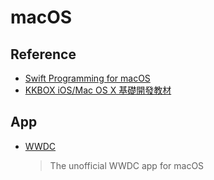 # macOS

## Reference

- [Swift Programming for macOS](https://gavinw.me/swift-macos)
- [KKBOX iOS/Mac OS X 基礎開發教材](https://github.com/KKBOX/kkbox-ios-dev)

## App

- [WWDC](https://github.com/insidegui/WWDC)
    > The unofficial WWDC app for macOS